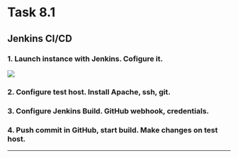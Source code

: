 # Task 8.1

## Jenkins CI/CD

### 1. Launch instance with Jenkins. Cofigure it. 

![](img/img.png)

### 2. Configure test host. Install Apache, ssh, git.

### 3. Configure Jenkins Build. GitHub webhook, credentials.

### 4. Push commit in GitHub, start build. Make changes on test host. 

----------------------------------